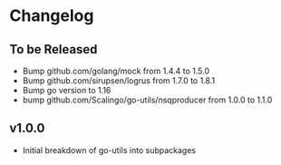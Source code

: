 # Changelog

## To be Released

* Bump github.com/golang/mock from 1.4.4 to 1.5.0
* Bump github.com/sirupsen/logrus from 1.7.0 to 1.8.1
* Bump go version to 1.16
* bump github.com/Scalingo/go-utils/nsqproducer from 1.0.0 to 1.1.0

## v1.0.0

* Initial breakdown of go-utils into subpackages

